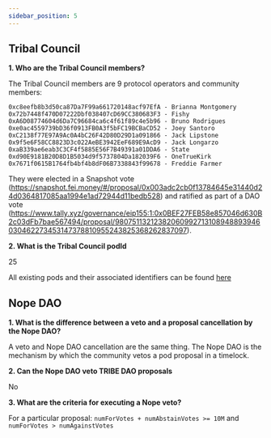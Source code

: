 ```yaml
---
sidebar_position: 5
---
```


## Tribal Council

**1. Who are the Tribal Council members?**

The Tribal Council members are 9 protocol operators and community members:

```
0xc8eefb8b3d50ca87Da7F99a661720148acf97EfA - Brianna Montgomery
0x72b7448f470D07222Dbf038407cD69CC380683F3 - Fishy 
0xA6D08774604d6Da7C96684ca6c4f61f89c4e5b96 - Bruno Rodrigues 
0xe0ac4559739bD36f0913FB0A3f5bFC19BCBaCD52 - Joey Santoro
0xC2138f77E97A9Ac0A4bC26F42D80D29D1a091866 - Jack Lipstone
0x9f5e6F58CC8823D3c022AeBE3942EeF689E9AcD9 - Jack Longarzo 
0xaB339ae6eab3C3CF4f5885E56F7B49391a01DDA6 - State
0xd90E9181B20D8D1B5034d9f5737804Da182039F6 - OneTrueKirk 
0x7671f0615B1764fb4bf4b8dF06B7338843f99678 - Freddie Farmer
```

They were elected in a Snapshot vote (https://snapshot.fei.money/#/proposal/0x003adc2cb0f13784645e31440d24d0364817085aa1994e1ad72944d11bedb528) and ratified as part of a DAO vote (https://www.tally.xyz/governance/eip155:1:0x0BEF27FEB58e857046d630B2c03dFb7bae567494/proposal/98075113212382060992713108948893946030462273453147378810955243825368262837097).

**2. What is the Tribal Council podId**

25

All existing pods and their associated identifiers can be found [here](docs/Governance/Optimistic%20Governance/Individual%20pods%20and%20IDs.md)


## Nope DAO

**1. What is the difference between a veto and a proposal cancellation by the Nope DAO?**

A veto and Nope DAO cancellation are the same thing. The Nope DAO is the mechanism by which the community vetos a pod proposal in a timelock.

**2. Can the Nope DAO veto TRIBE DAO proposals**

No

**3. What are the criteria for executing a Nope veto?**

For a particular proposal:
`numForVotes + numAbstainVotes >= 10M` and `numForVotes > numAgainstVotes`